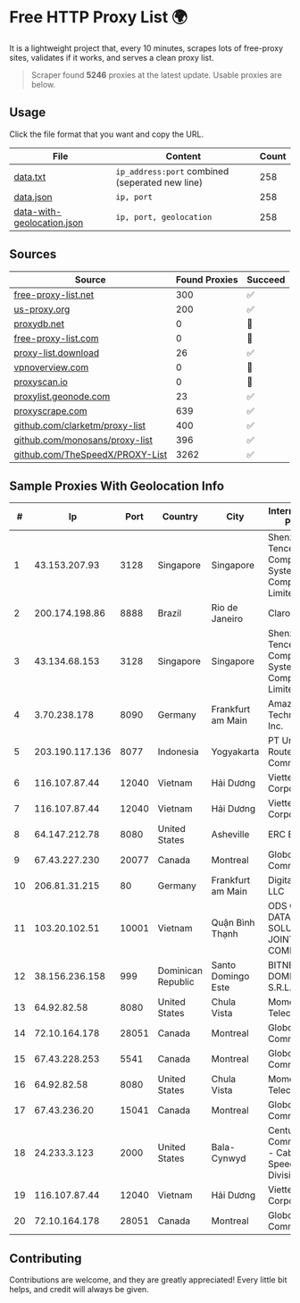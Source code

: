 
# Free HTTP Proxy List 🌍

It is a lightweight project that, every 10 minutes, scrapes lots of free-proxy sites, validates if it works, and serves a clean proxy list.


> Scraper found **5246** proxies at the latest update. Usable proxies are below.

## Usage

Click the file format that you want and copy the URL.


|File|Content|Count|
|----|-------|-----|
|[data.txt](https://raw.githubusercontent.com/themiralay/Proxy-List-World/master/data.txt)|`ip_address:port` combined (seperated new line)|258|
|[data.json](https://raw.githubusercontent.com/themiralay/Proxy-List-World/master/data.json)|`ip, port`|258|
|[data-with-geolocation.json](https://raw.githubusercontent.com/themiralay/Proxy-List-World/master/data-with-geolocation.json)|`ip, port, geolocation`|258|

## Sources

|Source|Found Proxies|Succeed|
|------|-------------|-------|
|[free-proxy-list.net](https://free-proxy-list.net)|300|✅|
|[us-proxy.org](https://www.us-proxy.org)|200|✅|
|[proxydb.net](http://proxydb.net)|0|🚫|
|[free-proxy-list.com](https://free-proxy-list.com/?page=&port=&type%5B%5D=http&type%5B%5D=https&up_time=0&search=Search)|0|🚫|
|[proxy-list.download](https://www.proxy-list.download/HTTP)|26|✅|
|[vpnoverview.com](https://vpnoverview.com/privacy/anonymous-browsing/free-proxy-servers)|0|🚫|
|[proxyscan.io](https://www.proxyscan.io)|0|🚫|
|[proxylist.geonode.com](https://proxylist.geonode.com/api/proxy-list?limit=300&page=1&sort_by=lastChecked&sort_type=desc&protocols=http,https)|23|✅|
|[proxyscrape.com](https://api.proxyscrape.com/v2/?request=displayproxies&protocol=http&timeout=10000&country=all&ssl=all&anonymity=all)|639|✅|
|[github.com/clarketm/proxy-list](https://raw.githubusercontent.com/clarketm/proxy-list/master/proxy-list-raw.txt)|400|✅|
|[github.com/monosans/proxy-list](https://raw.githubusercontent.com/monosans/proxy-list/main/proxies/http.txt)|396|✅|
|[github.com/TheSpeedX/PROXY-List](https://raw.githubusercontent.com/TheSpeedX/PROXY-List/master/http.txt)|3262|✅|


## Sample Proxies With Geolocation Info

|#|Ip|Port|Country|City|Internet Service Provider|
|-|--|----|-------|----|-------------------------|
|1|43.153.207.93|3128|Singapore|Singapore|Shenzhen Tencent Computer Systems Company Limited|
|2|200.174.198.86|8888|Brazil|Rio de Janeiro|Claro S.A|
|3|43.134.68.153|3128|Singapore|Singapore|Shenzhen Tencent Computer Systems Company Limited|
|4|3.70.238.178|8090|Germany|Frankfurt am Main|Amazon Technologies Inc.|
|5|203.190.117.136|8077|Indonesia|Yogyakarta|PT Union Routelink Communication|
|6|116.107.87.44|12040|Vietnam|Hải Dương|Viettel Corporation|
|7|116.107.87.44|12040|Vietnam|Hải Dương|Viettel Corporation|
|8|64.147.212.78|8080|United States|Asheville|ERC Broadband|
|9|67.43.227.230|20077|Canada|Montreal|GloboTech Communications|
|10|206.81.31.215|80|Germany|Frankfurt am Main|DigitalOcean, LLC|
|11|103.20.102.51|10001|Vietnam|Quận Bình Thạnh|ODS ONLINE DATA SOLUTION JOINT STOCK COMPANY|
|12|38.156.236.158|999|Dominican Republic|Santo Domingo Este|BITNET DOMINICANA, S.R.L.|
|13|64.92.82.58|8080|United States|Chula Vista|Momentum Telecom, Inc.|
|14|72.10.164.178|28051|Canada|Montreal|GloboTech Communications|
|15|67.43.228.253|5541|Canada|Montreal|GloboTech Communications|
|16|64.92.82.58|8080|United States|Chula Vista|Momentum Telecom, Inc.|
|17|67.43.236.20|15041|Canada|Montreal|GloboTech Communications|
|18|24.233.3.123|2000|United States|Bala-Cynwyd|Century Communications - CableHigh Speed Data Division|
|19|116.107.87.44|12040|Vietnam|Hải Dương|Viettel Corporation|
|20|72.10.164.178|28051|Canada|Montreal|GloboTech Communications|



## Contributing

Contributions are welcome, and they are greatly appreciated! Every
little bit helps, and credit will always be given.

